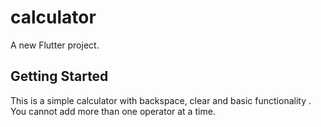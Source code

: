 # calculator

A new Flutter project.

## Getting Started

This is a simple calculator with backspace, clear and basic functionality .
You cannot add more than one operator at a time.
